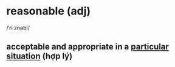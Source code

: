 # reasonable (adj)

/ˈriːznəbl/

## acceptable and appropriate in a [particular](particular-adj.md#used-to-emphasize-that-you-are-referring-to-one-individual-person-thing-or-type-of-thing-and-not-others-cụ-thể-riêng-đặc-biệt) [situation](situation-n.md#all-the-circumstances-and-things-that-are-happening-at-a-particular-time-and-in-a-particular-place-tình-hình-tình-huống) (hợp lý)